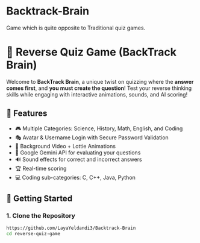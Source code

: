 # Backtrack-Brain
Game which is quite opposite to Traditional quiz games.
# 🔄 Reverse Quiz Game (BackTrack Brain)

Welcome to **BackTrack Brain**, a unique twist on quizzing where the **answer comes first**, and **you must create the question**! Test your reverse thinking skills while engaging with interactive animations, sounds, and AI scoring!

## 🧠 Features

- 🎮 Multiple Categories: Science, History, Math, English, and Coding
- 🎭 Avatar & Username Login with Secure Password Validation
- 🎥 Background Video + Lottie Animations
- 🤖 Google Gemini API for evaluating your questions
- 🔊 Sound effects for correct and incorrect answers
- 🏆 Real-time scoring
- 💻 Coding sub-categories: C, C++, Java, Python


## 🚀 Getting Started

### 1. Clone the Repository
```bash
https://github.com/LayaYeldandi3/Backtrack-Brain
cd reverse-quiz-game
